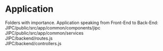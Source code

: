 # Application

Folders with importance. Application speaking from Front-End to Back-End: 
JIPC/public/src/app/common/components/jipc \
JIPC/public/src/app/common/services \
JIPC/backend/routes.js \
JIPC/backend/controllers.js 
 

